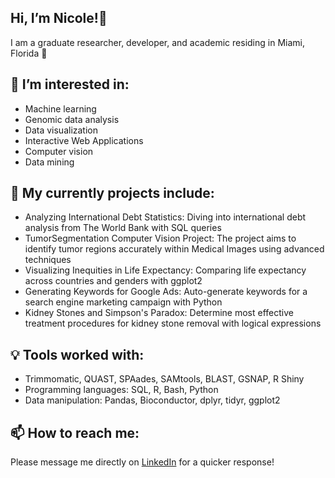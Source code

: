 ## Hi, I’m Nicole!🥼
I am a graduate researcher, developer, and academic residing in Miami, Florida 📍

## 👀 I’m interested in: 
- Machine learning
- Genomic data analysis
- Data visualization
- Interactive Web Applications
- Computer vision
- Data mining

## 🌱 My currently projects include:
- Analyzing International Debt Statistics: Diving into international debt analysis from The World Bank with SQL queries
- TumorSegmentation Computer Vision Project: The project aims to identify tumor regions accurately within Medical Images using advanced techniques
- Visualizing Inequities in Life Expectancy: Comparing life expectancy across countries and genders with ggplot2
- Generating Keywords for Google Ads: Auto-generate keywords for a search engine marketing campaign with Python
- Kidney Stones and Simpson's Paradox: Determine most effective treatment procedures for kidney stone removal with logical expressions

## 💡 Tools worked with:
- Trimmomatic, QUAST, SPAades, SAMtools, BLAST, GSNAP, R Shiny
- Programming languages: SQL, R, Bash, Python 
- Data manipulation: Pandas, Bioconductor, dplyr, tidyr, ggplot2


## 📫 How to reach me:
Please message me directly on [LinkedIn](https://www.linkedin.com/in/nicole-rodriguez-0aa111250?lipi=urn%3Ali%3Apage%3Ad_flagship3_profile_view_base_contact_details%3BtkRV7%2F0%2FR8qapvCMQxyNGQ%3D%3D) for a quicker response!

  
